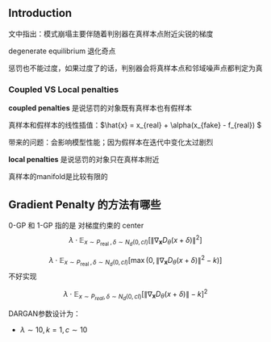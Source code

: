 ## Introduction



文中指出：模式崩塌主要伴随着判别器在真样本点附近尖锐的梯度



degenerate equilibrium 退化奇点



惩罚也不能过度，如果过度了的话，判别器会将真样本点和邻域噪声点都判定为真





### Coupled VS Local penalties

**coupled penalties** 是说惩罚的对象既有真样本也有假样本

真样本和假样本的线性插值：$\hat{x} = x_{real} + \alpha(x_{fake} - f_{real}) $

带来的问题：会影响模型性能；因为假样本在迭代中变化太过剧烈

**local penalties** 是说惩罚的对象只在真样本附近

真样本的manifold是比较有限的





## Gradient Penalty 的方法有哪些



0-GP 和 1-GP 指的是 对梯度约束的 center
$$
\lambda \cdot \mathbb{E}_{x \sim P_{\text {real }}, \delta \sim N_{d}(0, c I)}\left[\left\|\nabla_{\mathbf{x}} D_{\theta}(x+\delta)\right\|^{2}\right]
$$

$$
\lambda \cdot \mathbb{E}_{x \sim P_{\text {real }}, \delta \sim N_{d}(0, c I)}\left[\max \left(0,\left\|\nabla_{\mathbf{x}} D_{\theta}(x+\delta)\right\|^{2}-k\right)\right]
$$
不好实现


$$
\lambda \cdot \mathbb{E}_{x \sim P_{r e a l}, \delta \sim N_{d}(0, c I)}\left[\left\|\nabla_{\mathbf{x}} D_{\theta}(x+\delta)\right\|-k\right]^{2}
$$




DARGAN参数设计为：

- $\lambda \sim 10, k=1, c \sim 10$









